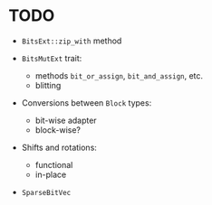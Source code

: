 # TODO

  - `BitsExt::zip_with` method

  - `BitsMutExt` trait:
      - methods `bit_or_assign`, `bit_and_assign`, etc.
      - blitting
    
  - Conversions between `Block` types:
      - bit-wise adapter
      - block-wise?
    
  - Shifts and rotations:
      - functional
      - in-place

  - `SparseBitVec`
